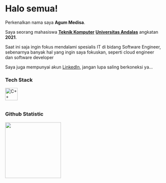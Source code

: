 # Halo semua! 

Perkenalkan nama saya **Agum Medisa**.

Saya seorang mahasiswa **[Teknik Komputer](http://ce.fti.unand.ac.id/)** **[Universitas Andalas](https://www.unand.ac.id/)** angkatan **2021**.

Saat ini saja ingin fokus mendalami spesialis IT di bidang Software Engineer, sebenarnya banyak hal
yang ingin saya fokuskan, seperti cloud engineer dan software developer  

Saya juga mempunyai akun [LinkedIn](https://www.linkedin.com/in/agum-medisa-237030202/), jangan lupa saling berkoneksi ya...    

### Tech Stack
  <a href="#"><img align="left" alt="C++" title="C++" width="40px" src="https://upload.wikimedia.org/wikipedia/commons/1/18/ISO_C%2B%2B_Logo.svg" /></a>  
<br>
<br>  

### Github Statistic  
<p align="left">
<a href="https://github.com/dimasmds">
  <img height="180em" src="https://github-readme-stats-eight-theta.vercel.app/api?username=agummds&show_icons=true&theme=algolia&include_all_commits=true&count_private=true"/>
</a>
</p>
